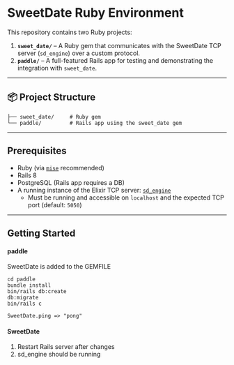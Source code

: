 # SweetDate Ruby Environment

This repository contains two Ruby projects:

1. **`sweet_date/`** – A Ruby gem that communicates with the SweetDate TCP server (`sd_engine`) over a custom protocol.
2. **`paddle/`** – A full-featured Rails app for testing and demonstrating the integration with `sweet_date`.

---

## 📦 Project Structure
```
├── sweet_date/     # Ruby gem
└── paddle/         # Rails app using the sweet_date gem
```
---

## Prerequisites

- Ruby (via [`mise`](https://mise.jdx.dev) recommended)
- Rails 8
- PostgreSQL (Rails app requires a DB)
- A running instance of the Elixir TCP server: [`sd_engine`](https://github.com/SweetDate-Calendar/sd_engine)  
  - Must be running and accessible on `localhost` and the expected TCP port (default: `5050`)

---

## Getting Started 

#### paddle
SweetDate is added to the GEMFILE
```
cd paddle
bundle install
bin/rails db:create 
db:migrate
bin/rails c

SweetDate.ping => "pong"
```

#### SweetDate
1. Restart Rails server after changes
2. sd_engine should be running